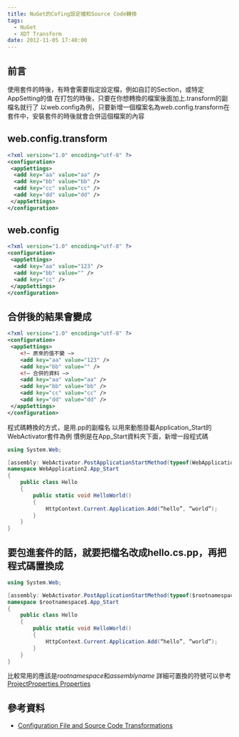 ```yaml
---
title: NuGet的Cofing設定檔和Source Code轉換
tags:
  - NuGet
  - XDT Transform
date: 2012-11-05 17:40:00
---
```


## 前言
使用套件的時後，有時會需要指定設定檔，例如自訂的Section，或特定AppSetting的值
在打包的時後，只要在你想轉換的檔案後面加上.transform的副檔名就行了
以web.config為例，只要新增一個檔案名為web.config.transform在套件中，安裝套件的時後就會合併這個檔案的內容

## web.config.transform
```xml
<?xml version="1.0" encoding="utf-8" ?>
<configuration>
 <appSettings>
  <add key="aa" value="aa" />
  <add key="bb" value="bb" />
  <add key="cc" value="cc" />
  <add key="dd" value="dd" />
 </appSettings>
</configuration>
```

## web.config
```xml
<?xml version="1.0" encoding="utf-8" ?>
<configuration>
 <appSettings>
  <add key="aa" value="123" />
  <add key="bb" value="" />
  <add key="cc" />
 </appSettings>
</configuration>
```

## 合併後的結果會變成
```xml
<?xml version="1.0" encoding="utf-8" ?>
<configuration>
 <appSettings>
    <!– 原來的值不變 –>
    <add key="aa" value="123" />
    <add key="bb" value="" />
    <!– 合併的資料 –>
    <add key="aa" value="aa" />
    <add key="bb" value="bb" />
    <add key="cc" value="cc" />
    <add key="dd" value="dd" />
 </appSettings>
</configuration>
```

程式碼轉換的方式，是用.pp的副檔名
以用來動態掛載Application_Start的WebActivator套件為例
慣例是在App_Start資料夾下面，新增一段程式碼

```cs
using System.Web;

[assembly: WebActivator.PostApplicationStartMethod(typeof(WebApplication2.App_Start.Hello), “HelloWorld”)]
namespace WebApplication2.App_Start
{
    public class Hello
    {
        public static void HelloWorld()
        {
            HttpContext.Current.Application.Add(“hello”, “world”);
        }
    }
}
```

## 要包進套件的話，就要把檔名改成hello.cs.pp，再把程式碼置換成
```cs
using System.Web;

[assembly: WebActivator.PostApplicationStartMethod(typeof($rootnamespace$.App_Start.Hello), “HelloWorld”)]
namespace $rootnamespace$.App_Start
{
    public class Hello
    {
        public static void HelloWorld()
        {
            HttpContext.Current.Application.Add(“hello”, “world”);
        }
    }
}
```

比較常用的應該是$rootnamespace$和$assemblyname$
詳細可置換的符號可以參考[ProjectProperties Properties](http://msdn.microsoft.com/en-us/library/vslangproj.projectproperties_properties)

## 參考資料
* [Configuration File and Source Code Transformations](http://docs.nuget.org/docs/creating-packages/configuration-file-and-source-code-transformations)